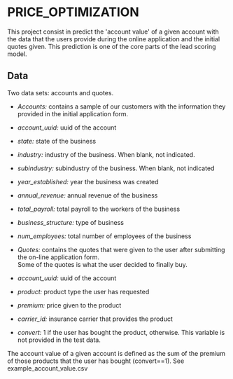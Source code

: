 # PRICE_OPTIMIZATION

	
 This project consist in predict the 'account value' of	a	given	account	with the data that the users provide during the online application and the initial quotes given. This prediction is one of the core parts of the lead scoring model. 
  
	
## **Data**
  
Two data sets:	accounts and	quotes.	
  
  
* *Accounts:* contains a sample of our customers with the information they provided in the initial application form.	
  
* *account_uuid:* uuid of the account	
  
* *state:* state of the business	
  
* *industry:* industry of the business. When blank, not indicated.	
  
* *subindustry:* subindustry of the business. When blank, not indicated	
  
* *year_established:* year the business was created	
  
*	*annual_revenue:*	annual	revenue	of	the	business	
  
*	*total_payroll:*	total	payroll	to	the	workers	of	the	business	
  
*	*business_structure:*	type	of	business	
  
*	*num_employees:*	total	number	of	employees	of	the	business	
  
* *Quotes:*	contains	the	quotes	that	were	given	to	the	user	after	submitting	the	on-line	application	form.	
  Some	of	the	quotes	is	what	the	user	decided	to	finally	buy.	
  
*	*account_uuid:*	uuid	of	the	account	
  
*	*product:*	product	type	the	user	has	requested	
  
*	*premium:*	price	given	to	the	product	
  
*	*carrier_id:*	insurance	carrier	that	provides	the	product	
  
*	*convert:*	1	if	the	user	has	bought	the	product,		otherwise.	This	variable	is	not	provided	in	the	test	data.	
  
The	account	value	of	a	given	account	is	defined	as	the	sum	of	the	premium	of	those	products	that	the	user	has	bought	(convert==1).	See	example_account_value.csv	
  


